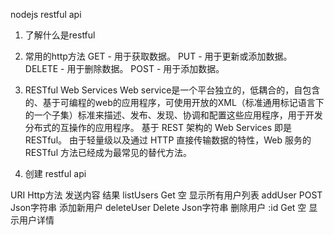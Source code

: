 nodejs restful api

1. 了解什么是restful

2. 常用的http方法
GET - 用于获取数据。
PUT - 用于更新或添加数据。
DELETE - 用于删除数据。
POST - 用于添加数据。

3. RESTful Web Services
Web service是一个平台独立的，低耦合的，自包含的、基于可编程的web的应用程序，可使用开放的XML（标准通用标记语言下的一个子集）标准来描述、发布、发现、协调和配置这些应用程序，用于开发分布式的互操作的应用程序。
基于 REST 架构的 Web Services 即是 RESTful。
由于轻量级以及通过 HTTP 直接传输数据的特性，Web 服务的 RESTful 方法已经成为最常见的替代方法。

4. 创建 restful api

URI        Http方法     发送内容        结果 
listUsers   Get          空             显示所有用户列表
addUser     POST         Json字符串     添加新用户
deleteUser  Delete       Json字符串     删除用户
:id         Get          空             显示用户详情



